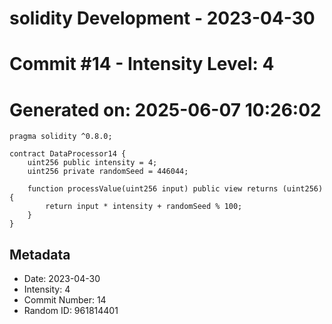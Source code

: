 ﻿# solidity Development - 2023-04-30
# Commit #14 - Intensity Level: 4
# Generated on: 2025-06-07 10:26:02
```solidity
pragma solidity ^0.8.0;

contract DataProcessor14 {
    uint256 public intensity = 4;
    uint256 private randomSeed = 446044;

    function processValue(uint256 input) public view returns (uint256) {
        return input * intensity + randomSeed % 100;
    }
}
```
## Metadata
- Date: 2023-04-30
- Intensity: 4
- Commit Number: 14
- Random ID: 961814401
